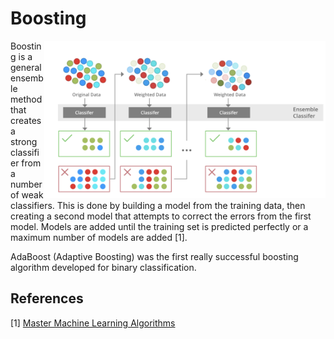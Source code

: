 # Boosting

<img src='boosting.png' align='right' width=450 alt="Boosting">

Boosting is a general ensemble method that creates a strong classifier from a number of weak classifiers. This is done by building a model from the training data, then creating a second model that attempts to correct the errors from the first model. Models are added until the training set is predicted perfectly or a maximum number of models are added [1].

AdaBoost (Adaptive Boosting) was the first really successful boosting algorithm developed for binary classification.

## References

[1] [Master Machine Learning Algorithms](https://machinelearningmastery.com/master-machine-learning-algorithms/)
